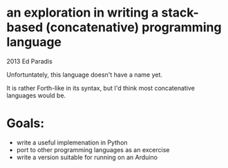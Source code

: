 # an exploration in writing a stack-based (concatenative) programming language
2013 Ed Paradis

Unfortuntately, this language doesn't have a name yet.

It is rather Forth-like in its syntax, but I'd think most concatenative languages would be.

# Goals:
- write a useful implemenation in Python
- port to other programming languages as an excercise
- write a version suitable for running on an Arduino


